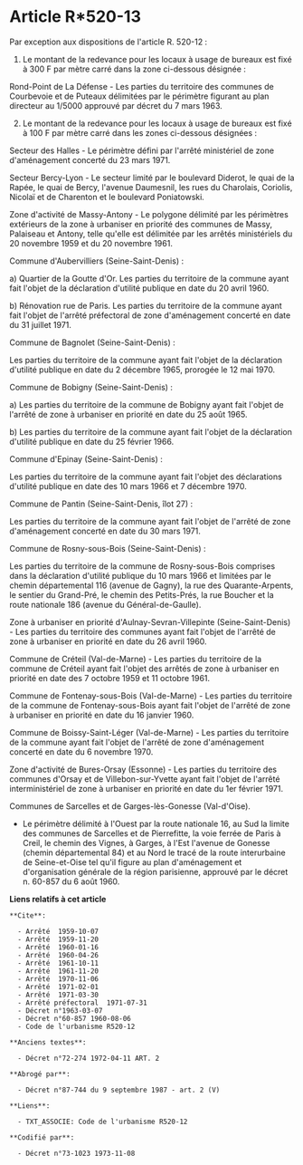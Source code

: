 # Article R*520-13

Par exception aux dispositions de l'article R. 520-12 :

1. Le montant de la redevance pour les locaux à usage de bureaux est fixé à 300 F par mètre carré dans la zone ci-dessous
désignée :

Rond-Point de La Défense - Les parties du territoire des communes de Courbevoie et de Puteaux délimitées par le périmètre
figurant au plan directeur au 1/5000 approuvé par décret du 7 mars 1963.

2. Le montant de la redevance pour les locaux à usage de bureaux est fixé à 100 F par mètre carré dans les zones ci-dessous
désignées :

Secteur des Halles - Le périmètre défini par l'arrêté ministériel de zone d'aménagement concerté du 23 mars 1971.

Secteur Bercy-Lyon - Le secteur limité par le boulevard Diderot, le quai de la Rapée, le quai de Bercy, l'avenue Daumesnil,
les rues du Charolais, Coriolis, Nicolaï et de Charenton et le boulevard Poniatowski.

Zone d'activité de Massy-Antony - Le polygone délimité par les périmètres extérieurs de la zone à urbaniser en priorité des
communes de Massy, Palaiseau et Antony, telle qu'elle est délimitée par les arrêtés ministériels du 20 novembre 1959 et du 20
novembre 1961.

Commune d'Aubervilliers (Seine-Saint-Denis) :

a) Quartier de la Goutte d'Or. Les parties du territoire de la commune ayant fait l'objet de la déclaration d'utilité
publique en date du 20 avril 1960.

b) Rénovation rue de Paris. Les parties du territoire de la commune ayant fait l'objet de l'arrêté préfectoral de zone
d'aménagement concerté en date du 31 juillet 1971.

Commune de Bagnolet (Seine-Saint-Denis) :

Les parties du territoire de la commune ayant fait l'objet de la déclaration d'utilité publique en date du 2 décembre 1965,
prorogée le 12 mai 1970.

Commune de Bobigny (Seine-Saint-Denis) :

a) Les parties du territoire de la commune de Bobigny ayant fait l'objet de l'arrêté de zone à urbaniser en priorité en date
du 25 août 1965.

b) Les parties du territoire de la commune ayant fait l'objet de la déclaration d'utilité publique en date du 25 février
1966.

Commune d'Epinay (Seine-Saint-Denis) :

Les parties du territoire de la commune ayant fait l'objet des déclarations d'utilité publique en date des 10 mars 1966 et 7
décembre 1970.

Commune de Pantin (Seine-Saint-Denis, îlot 27) :

Les parties du territoire de la commune ayant fait l'objet de l'arrêté de zone d'aménagement concerté en date du 30 mars
1971.

Commune de Rosny-sous-Bois (Seine-Saint-Denis) :

Les parties du territoire de la commune de Rosny-sous-Bois comprises dans la déclaration d'utilité publique du 10 mars 1966
et limitées par le chemin départemental 116 (avenue de Gagny), la rue des Quarante-Arpents, le sentier du Grand-Pré, le
chemin des Petits-Prés, la rue Boucher et la route nationale 186 (avenue du Général-de-Gaulle).

Zone à urbaniser en priorité d'Aulnay-Sevran-Villepinte (Seine-Saint-Denis) - Les parties du territoire des communes ayant
fait l'objet de l'arrêté de zone à urbaniser en priorité en date du 26 avril 1960.

Commune de Créteil (Val-de-Marne) - Les parties du territoire de la commune de Créteil ayant fait l'objet des arrêtés de zone
à urbaniser en priorité en date des 7 octobre 1959 et 11 octobre 1961.

Commune de Fontenay-sous-Bois (Val-de-Marne) - Les parties du territoire de la commune de Fontenay-sous-Bois ayant fait
l'objet de l'arrêté de zone à urbaniser en priorité en date du 16 janvier 1960.

Commune de Boissy-Saint-Léger (Val-de-Marne) - Les parties du territoire de la commune ayant fait l'objet de l'arrêté de zone
d'aménagement concerté en date du 6 novembre 1970.

Zone d'activité de Bures-Orsay (Essonne) - Les parties du territoire des communes d'Orsay et de Villebon-sur-Yvette ayant
fait l'objet de l'arrêté interministériel de zone à urbaniser en priorité en date du 1er février 1971.

Communes de Sarcelles et de Garges-lès-Gonesse (Val-d'Oise).

- Le périmètre délimité à l'Ouest par la route nationale 16, au Sud la limite des communes de Sarcelles et de Pierrefitte, la
voie ferrée de Paris à Creil, le chemin des Vignes, à Garges, à l'Est l'avenue de Gonesse (chemin départemental 84) et au
Nord le tracé de la route interurbaine de Seine-et-Oise tel qu'il figure au plan d'aménagement et d'organisation générale de
la région parisienne, approuvé par le décret n. 60-857 du 6 août 1960.

**Liens relatifs à cet article**

	**Cite**:

	  - Arrêté  1959-10-07
	  - Arrêté  1959-11-20
	  - Arrêté  1960-01-16
	  - Arrêté  1960-04-26
	  - Arrêté  1961-10-11
	  - Arrêté  1961-11-20
	  - Arrêté  1970-11-06
	  - Arrêté  1971-02-01
	  - Arrêté  1971-03-30
	  - Arrêté préfectoral  1971-07-31
	  - Décret n°1963-03-07
	  - Décret n°60-857 1960-08-06
	  - Code de l'urbanisme R520-12

	**Anciens textes**:

	  - Décret n°72-274 1972-04-11 ART. 2

	**Abrogé par**:

	  - Décret n°87-744 du 9 septembre 1987 - art. 2 (V)

	**Liens**:

	  - TXT_ASSOCIE: Code de l'urbanisme R520-12

	**Codifié par**:

	  - Décret n°73-1023 1973-11-08
